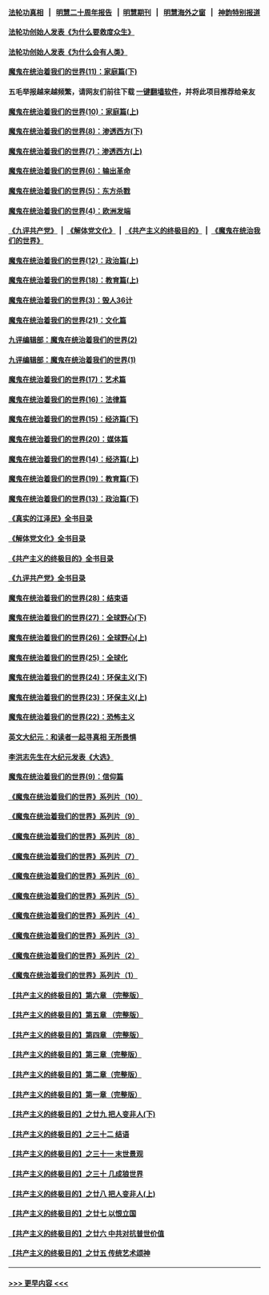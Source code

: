 #### [法轮功真相](https://github.com/gfw-breaker/truth/blob/master/README.md?t=0) &nbsp;&nbsp;|&nbsp;&nbsp; [明慧二十周年报告](https://github.com/gfw-breaker/mh-reports/blob/master/README.md?t=0) &nbsp;&nbsp;|&nbsp;&nbsp;[明慧期刊](https://github.com/gfw-breaker/mh-qikan) &nbsp;&nbsp;|&nbsp;&nbsp; [明慧海外之窗](https://github.com/gfw-breaker/mh-news/blob/master/README.md?t=0) &nbsp;&nbsp;|&nbsp;&nbsp; [神韵特别报道](https://github.com/gfw-breaker/mh-news/blob/master/shenyun.md?t=0)
#### [法轮功创始人发表《为什么要救度众生》](../pages/nsc422/n13975246.md?t=04280343) 
#### [法轮功创始人发表《为什么会有人类》](../pages/nsc422/n13912117.md?t=04280343) 
#### [魔鬼在统治着我们的世界(11)：家庭篇(下)](../pages/nsc422/n10440961.md?t=04280343) 
#### 五毛举报越来越频繁，请网友们前往下载 [一键翻墙软件](https://github.com/gfw-breaker/ssr-accounts)，并将此项目推荐给亲友
#### [魔鬼在统治着我们的世界(10)：家庭篇(上)](../pages/nsc422/n10435448.md?t=04280343) 
#### [魔鬼在统治着我们的世界(8)：渗透西方(下)](../pages/nsc422/n10429603.md?t=04280343) 
#### [魔鬼在统治着我们的世界(7)：渗透西方(上)](../pages/nsc422/n10426013.md?t=04280343) 
#### [魔鬼在统治着我们的世界(6)：输出革命](../pages/nsc422/n10421536.md?t=04280343) 
#### [魔鬼在统治着我们的世界(5)：东方杀戮](../pages/nsc422/n10417707.md?t=04280343) 
#### [魔鬼在统治着我们的世界(4)：欧洲发端](../pages/nsc422/n10414890.md?t=04280343) 
#### [《九评共产党》](https://github.com/begood0513/9ping.md/blob/master/README.md) &nbsp;|&nbsp; [《解体党文化》](../../../../jtdwh.md/blob/master/README.md)  &nbsp;|&nbsp; [《共产主义的终极目的》](../../../../gczydzjmd.md/blob/master/README.md) &nbsp;|&nbsp; [《魔鬼在统治我们的世界》](../../../../mgztzwmdsj.md/blob/master/README.md) 
#### [魔鬼在统治着我们的世界(12)：政治篇(上)](../pages/nsc422/n10444576.md?t=04280343) 
#### [魔鬼在统治着我们的世界(18)：教育篇(上)](../pages/nsc422/n10526970.md?t=04280343) 
#### [魔鬼在统治着我们的世界(3)：毁人36计](../pages/nsc422/n10411583.md?t=04280343) 
#### [魔鬼在统治着我们的世界(21)：文化篇](../pages/nsc422/n10597706.md?t=04280343) 
#### [九评编辑部：魔鬼在统治着我们的世界(2)](../pages/nsc422/n10410036.md?t=04280343) 
#### [九评编辑部：魔鬼在统治着我们的世界(1)](../pages/nsc422/n10406825.md?t=04280343) 
#### [魔鬼在统治着我们的世界(17)：艺术篇](../pages/nsc422/n10499093.md?t=04280343) 
#### [魔鬼在统治着我们的世界(16)：法律篇](../pages/nsc422/n10485969.md?t=04280343) 
#### [魔鬼在统治着我们的世界(15)：经济篇(下)](../pages/nsc422/n10469975.md?t=04280343) 
#### [魔鬼在统治着我们的世界(20)：媒体篇](../pages/nsc422/n10586579.md?t=04280343) 
#### [魔鬼在统治着我们的世界(14)：经济篇(上)](../pages/nsc422/n10457370.md?t=04280343) 
#### [魔鬼在统治着我们的世界(19)：教育篇(下)](../pages/nsc422/n10564808.md?t=04280343) 
#### [魔鬼在统治着我们的世界(13)：政治篇(下)](../pages/nsc422/n10448270.md?t=04280343) 
#### [《真实的江泽民》全书目录](../pages/nsc422/n13721399.md?t=04280343) 
#### [《解体党文化》全书目录](../pages/nsc422/n13721157.md?t=04280343) 
#### [《共产主义的终极目的》全书目录](../pages/nsc422/n13721048.md?t=04280343) 
#### [《九评共产党》全书目录](../pages/nsc422/n13708085.md?t=04280343) 
#### [魔鬼在统治着我们的世界(28)：结束语](../pages/nsc422/n10936246.md?t=04280343) 
#### [魔鬼在统治着我们的世界(27)：全球野心(下)](../pages/nsc422/n10928319.md?t=04280343) 
#### [魔鬼在统治着我们的世界(26)：全球野心(上)](../pages/nsc422/n10900318.md?t=04280343) 
#### [魔鬼在统治着我们的世界(25)：全球化](../pages/nsc422/n10788205.md?t=04280343) 
#### [魔鬼在统治着我们的世界(24)：环保主义(下)](../pages/nsc422/n10695307.md?t=04280343) 
#### [魔鬼在统治着我们的世界(23)：环保主义(上)](../pages/nsc422/n10688613.md?t=04280343) 
#### [魔鬼在统治着我们的世界(22)：恐怖主义](../pages/nsc422/n10614727.md?t=04280343) 
#### [英文大纪元：和读者一起寻真相 无所畏惧](../pages/nsc422/n12542027.md?t=04280343) 
#### [李洪志先生在大纪元发表《大选》](../pages/nsc422/n12534746.md?t=04280343) 
#### [魔鬼在统治着我们的世界(9)：信仰篇](../pages/nsc422/n10432159.md?t=04280343) 
#### [《魔鬼在统治着我们的世界》系列片（10）](../pages/nsc422/n12292670.md?t=04280343) 
#### [《魔鬼在统治着我们的世界》系列片（9）](../pages/nsc422/n12290859.md?t=04280343) 
#### [《魔鬼在统治着我们的世界》系列片（8）](../pages/nsc422/n12287445.md?t=04280343) 
#### [《魔鬼在统治着我们的世界》系列片（7）](../pages/nsc422/n12283425.md?t=04280343) 
#### [《魔鬼在统治着我们的世界》系列片（6）](../pages/nsc422/n12282314.md?t=04280343) 
#### [《魔鬼在统治着我们的世界》系列片（5）](../pages/nsc422/n12281419.md?t=04280343) 
#### [《魔鬼在统治着我们的世界》系列片（4）](../pages/nsc422/n12274024.md?t=04280343) 
#### [《魔鬼在统治着我们的世界》系列片（3）](../pages/nsc422/n12271322.md?t=04280343) 
#### [《魔鬼在统治着我们的世界》系列片（2）](../pages/nsc422/n12269049.md?t=04280343) 
#### [《魔鬼在统治着我们的世界》系列片（1）](../pages/nsc422/n12267575.md?t=04280343) 
#### [【共产主义的终极目的】第六章 （完整版）](../pages/nsc422/n11428913.md?t=04280343) 
#### [【共产主义的终极目的】第五章 （完整版）](../pages/nsc422/n11428912.md?t=04280343) 
#### [【共产主义的终极目的】第四章 （完整版）](../pages/nsc422/n11428907.md?t=04280343) 
#### [【共产主义的终极目的】第三章（完整版）](../pages/nsc422/n11428848.md?t=04280343) 
#### [【共产主义的终极目的】第二章（完整版）](../pages/nsc422/n11428831.md?t=04280343) 
#### [【共产主义的终极目的】第一章（完整版）](../pages/nsc422/n11417651.md?t=04280343) 
#### [【共产主义的终极目的】之廿九 把人变非人(下)](../pages/nsc422/n11344140.md?t=04280343) 
#### [【共产主义的终极目的】之三十二 结语](../pages/nsc422/n11360535.md?t=04280343) 
#### [【共产主义的终极目的】之三十一 末世景观](../pages/nsc422/n11351129.md?t=04280343) 
#### [【共产主义的终极目的】之三十 几成狼世界](../pages/nsc422/n11348280.md?t=04280343) 
#### [【共产主义的终极目的】之廿八 把人变非人(上)](../pages/nsc422/n11340492.md?t=04280343) 
#### [【共产主义的终极目的】之廿七 以恨立国](../pages/nsc422/n11336944.md?t=04280343) 
#### [【共产主义的终极目的】之廿六 中共对抗普世价值](../pages/nsc422/n11324785.md?t=04280343) 
#### [【共产主义的终极目的】之廿五 传统艺术颂神](../pages/nsc422/n11296396.md?t=04280343) 

----
#### [ >>> 更早内容 <<< ](../indexes/nsc422-earlier.md)
